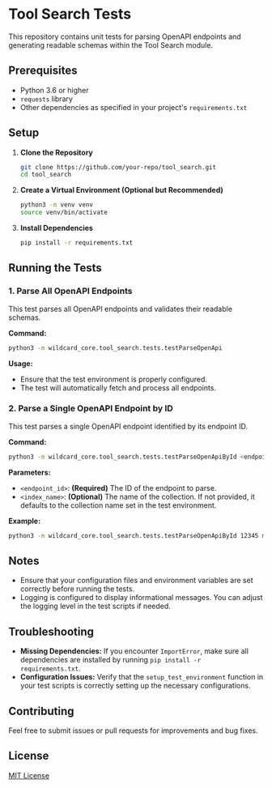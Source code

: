 # Tool Search Tests

This repository contains unit tests for parsing OpenAPI endpoints and generating readable schemas within the Tool Search module.

## Prerequisites

- Python 3.6 or higher
- `requests` library
- Other dependencies as specified in your project's `requirements.txt`

## Setup

1. **Clone the Repository**

   ```bash
   git clone https://github.com/your-repo/tool_search.git
   cd tool_search
   ```

2. **Create a Virtual Environment (Optional but Recommended)**

   ```bash
   python3 -m venv venv
   source venv/bin/activate
   ```

3. **Install Dependencies**

   ```bash
   pip install -r requirements.txt
   ```

## Running the Tests

### 1. Parse All OpenAPI Endpoints

This test parses all OpenAPI endpoints and validates their readable schemas.

**Command:**

```bash
python3 -m wildcard_core.tool_search.tests.testParseOpenApi
```

**Usage:**

- Ensure that the test environment is properly configured.
- The test will automatically fetch and process all endpoints.

### 2. Parse a Single OpenAPI Endpoint by ID

This test parses a single OpenAPI endpoint identified by its endpoint ID.

**Command:**

```bash
python3 -m wildcard_core.tool_search.tests.testParseOpenApiById <endpoint_id> [<index_name>]
```

**Parameters:**

- `<endpoint_id>`: **(Required)** The ID of the endpoint to parse.
- `<index_name>`: **(Optional)** The name of the collection. If not provided, it defaults to the collection name set in the test environment.

**Example:**

```bash
python3 -m wildcard_core.tool_search.tests.testParseOpenApiById 12345 my_collection
```

## Notes

- Ensure that your configuration files and environment variables are set correctly before running the tests.
- Logging is configured to display informational messages. You can adjust the logging level in the test scripts if needed.

## Troubleshooting

- **Missing Dependencies:** If you encounter `ImportError`, make sure all dependencies are installed by running `pip install -r requirements.txt`.
- **Configuration Issues:** Verify that the `setup_test_environment` function in your test scripts is correctly setting up the necessary configurations.

## Contributing

Feel free to submit issues or pull requests for improvements and bug fixes.

## License

[MIT License](LICENSE)